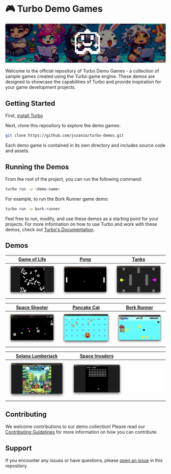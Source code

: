 # 🎮 Turbo Demo Games

![chibi kids and a random bunner sitting on the floor with their laptops](./demos-banner.png)

Welcome to the official repository of Turbo Demo Games - a collection of sample games created using the Turbo game engine. These demos are designed to showcase the capabilities of Turbo and provide inspiration for your game development projects.

## Getting Started

First, [install Turbo](https://docs.turbo.computer/#/quick-start?id=installation)

Next, clone this repository to explore the demo games:

```bash
git clone https://github.com/jozanza/turbo-demos.git
```

Each demo game is contained in its own directory and includes source code and assets.

## Running the Demos

From the root of the project, you can run the following command:

```bash
turbo run -w <demo-name>
```

For example, to run the Bork Runner game demo:

```bash
turbo run -w bork-runner
```

Feel free to run, modify, and use these demos as a starting point for your projects. For more information on how to use Turbo and work with these demos, check out [Turbo's Documentation](https://docs.turbo.computer).

## Demos

|                       [Game of Life](./game-of-life)                       |                      [Pong](./pong)                       |                      [Tanks](./tanks)                       |
| :------------------------------------------------------------------------: | :-------------------------------------------------------: | :---------------------------------------------------------: |
| [<img width="880" src="./game-of-life/screenshot.png" />]("./game-of-life) | [<img width="880" src="./pong/screenshot.png" />](./pong) | [<img width="880" src="./tanks/screenshot.png" />](./tanks) |

|                      [Space Shooter](./space-shooter)                       |                       [Pancake Cat](./pancake-cat)                       |                      [Bork Runner](./bork-runner)                       |
| :-------------------------------------------------------------------------: | :----------------------------------------------------------------------: | :---------------------------------------------------------------------: |
| [<img width="880" src="./space-shooter/screenshot.png" />](./space-shooter) | [<img width="880" src="./pancake-cat/screenshot.png" />](./pancake-cat/) | [<img width="880" src="./bork-runner/screenshot.png" />](./bork-runner) |

|                      [Solana Lumberjack](./solana-lumberjack)                       |                      [Space Invaders](./space-invaders)                       |                                        |
| :---------------------------------------------------------------------------------: | :---------------------------------------------------------------------------: | :------------------------------------: |
| [<img width="880" src="./solana-lumberjack/screenshot.png" />](./solana-lumberjack) | [<img width="880" src="./space-invaders/screenshot.png" />](./space-invaders) | <img width="880" src="./spacer.png" /> |

## Contributing

We welcome contributions to our demo collection! Please read our [Contributing Guidelines](./CONTRIBUTING.md) for more information on how you can contribute.

## Support

If you encounter any issues or have questions, please [open an issue](https://github.com/super-turbo-society/turbo-demos/issues) in this repository.
